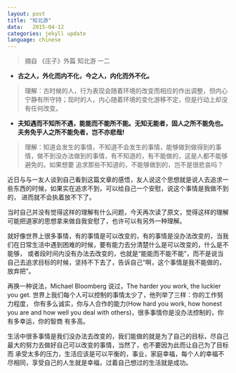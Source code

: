 ```yaml
---
layout: post
title: "知北游"
data:   2015-04-12
categories: jekyll update
language: chinese
---
```

>摘自 《庄子》外篇 知北游 一二

* __古之人，外化而内不化，今之人，内化而外不化。__

>理解：古时候的人，行为表现会随着环境的改变而相应的作出调整，但内心宁静有所守持；现时的人，内心随着环境的变化游移不定，但是行动上却没有任何改变。

* __夫知遇而不知所不遇，能能而不能所不能。无知无能者，固人之所不能免也。夫务免乎人之所不能免者，岂不亦悲哉!__

>理解：知道会发生的事情，不知道不会发生的事情，能够做到做得到的事情，做不到没办法做到的事情，有不知道的，有不能做的，这是人都不能够避免的。如果想要
>追求那些不知道的，不能够做到的，岂不是很悲哀吗？


近日与与一友人谈到自己看到这篇文章的感悟，友人说这个思想就是说人去追求一些东西的时候，如果实在追求不到，可以给自己一个安慰，说这个事情是我做不到的，
进而就不会执着放不下了。

当时自己并没有觉得这样的理解有什么问题，今天再次读了原文，觉得这样的理解可能把道家的思想拿来做自我安慰了，也许可以有另外一种理解。

就好像世界上很多事情，有的事情是可以改变的，有的事情是没办法改变的，当我们在日常生活中遇到困难的时候，要有能力去分清楚什么是可以改变的，什么是不能够，
或者段时间内没有办法去改变的，也就是“能能而不能不能”，而不是说当自己去追求目标的时候，坚持不下去了，告诉自己“啊，这个事情是我不能做的，放弃把”。

再换一种说法，Michael Bloomberg 说过，The harder you work, the luckier you get. 世界上我们每个人可以控制的事情太少了，他列举了三样：你的工作努力程度，
你有多么诚实，你与人合作的能力(How hard you work, how honest you are and how well you deal with others)，很多事情你是没办法控制的，你有多幸运，你的智商
有多高。

生活中很多事情是我们没办法去改变的，我们能做的就是为了自己的目标，尽自己最大的努力去做好自己可以改变的事情，当然了，也不要因为此而让自己为了目标而
承受太多的压力，生活应该是可以平衡的，事业，家庭幸福，每个人的幸福不尽相同，享受自己的人生就是幸福，过着自己想过的生活就是成功。
